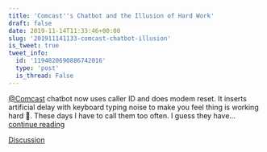 ```yaml
---
title: 'Comcast''s Chatbot and the Illusion of Hard Work'
draft: false
date: 2019-11-14T11:33:46+00:00
slug: '201911141133-comcast-chatbot-illusion'
is_tweet: true
tweet_info:
  id: '1194820690886742016'
  type: 'post'
  is_thread: False
---
```




[@Comcast](https://x.com/Comcast) chatbot now uses caller ID and does modem reset. It inserts artificial delay with keyboard typing noise to make you feel thing is working hard 🙂. These days I have to call them too often. I guess they have... [continue reading](urls[0])

[Discussion](https://x.com/sytelus/status/1194820690886742016)
